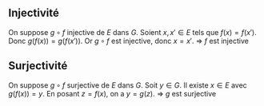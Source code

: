 ## Injectivité

On suppose $g\circ f$ injective de $E$ dans $G$.
Soient $x,x'\in E$ tels que $f(x) = f(x')$.
Donc $g(f(x)) = g(f(x'))$.
Or $g\circ f$ est injective, donc $x=x'$.
=> $f$ est injective

## Surjectivité

On suppose $g\circ f$ surjective de $E$ dans $G$.
Soit $y\in G$. Il existe $x\in E$ avec $g(f(x))=y$.
En posant $z=f(x)$, on a $y=g(z)$.
=> $g$ est surjective
